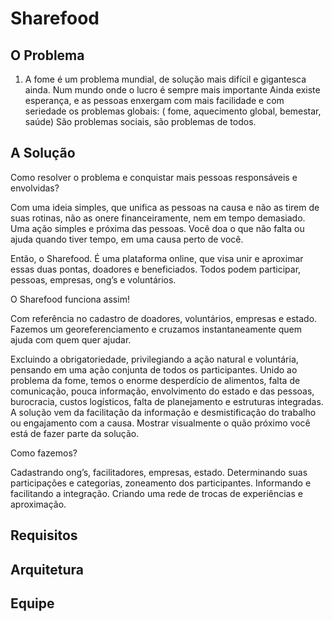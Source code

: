 # Sharefood



## O Problema

1. A fome é um problema mundial, de solução mais difícil e gigantesca ainda. Num mundo onde o lucro é sempre mais importante
Ainda existe esperança, e as pessoas enxergam com mais facilidade e com seriedade os problemas globais: ( fome, aquecimento global, bem­estar, saúde)
São problemas sociais, são problemas de todos.

## A Solução

Como resolver o problema e conquistar mais pessoas responsáveis e envolvidas?

Com uma ideia simples, que unifica as pessoas na causa e não as tirem de suas rotinas, não as onere financeiramente, nem em tempo demasiado. Uma ação simples e próxima das pessoas. Você doa o que não falta ou ajuda quando tiver tempo, em uma causa perto de você.

Então, o Share­food. É uma plataforma online, que visa unir e aproximar essas duas pontas, doadores e beneficiados. Todos podem participar, pessoas, empresas, ong’s e voluntários.

O Share­food funciona assim! 

Com referência no cadastro de doadores, voluntários, empresas e estado. Fazemos um georeferenciamento e cruzamos instantaneamente quem ajuda com quem quer ajudar.

Excluindo a obrigatoriedade, privilegiando a ação natural e voluntária, pensando em uma ação conjunta de todos os participantes.
Unido ao problema da fome, temos o enorme desperdício de alimentos, falta de comunicação, pouca informação, envolvimento do estado e das pessoas, burocracia, custos logísticos, falta de planejamento e estruturas integradas.
A solução vem da facilitação da informação e desmistificação do trabalho ou engajamento com a causa. Mostrar visualmente o quão próximo você está de fazer parte da solução.

Como fazemos?

Cadastrando ong’s, facilitadores, empresas, estado. Determinando suas participações e categorias, zoneamento dos participantes. Informando e facilitando a integração. Criando uma rede de trocas de experiências e aproximação.

## Requisitos

## Arquitetura

## Equipe